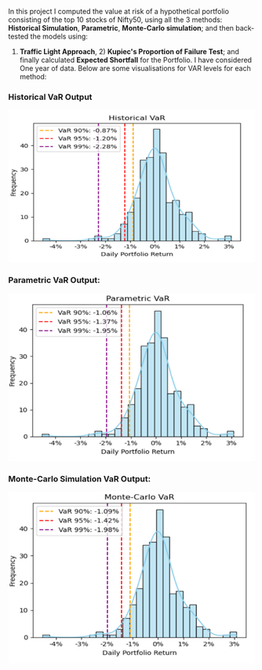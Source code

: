 In this project I computed the value at risk of a hypothetical portfolio consisting of the top 10 stocks of Nifty50, using all the 3 methods:
**Historical Simulation**, **Parametric**, **Monte-Carlo simulation**;
and then back-tested the models using:
1. **Traffic Light Approach**, 2) **Kupiec's Proportion of Failure Test**;
and finally calculated **Expected Shortfall** for the Portfolio.
I have considered One year of data.
Below are some visualisations for VAR levels for each method:

### Historical VaR Output
![Historical VaR](https://github.com/UMajumder/VaR_Modelling_and_Backtesting/blob/main/Historical.png)

### Parametric VaR Output:
![Parametric VaR](https://github.com/UMajumder/VaR_Modelling_and_Backtesting/blob/main/Parametric.png)

### Monte-Carlo Simulation VaR Output:
![Monte-Carlo VaR](https://github.com/UMajumder/VaR_Modelling_and_Backtesting/blob/main/Monte%20Carlo.png)
